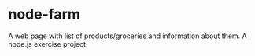 # node-farm
A web page with list of products/groceries and information about them. A node.js exercise project.
